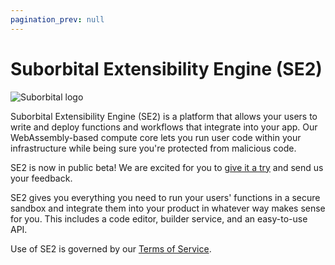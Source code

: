```yaml
---
pagination_prev: null
---
```

# Suborbital Extensibility Engine (SE2)

![Suborbital logo](/img/hero.svg)

Suborbital Extensibility Engine (SE2) is a platform that allows your users to write and deploy 
functions and workflows that integrate into your app. Our WebAssembly-based 
compute core lets you run user code within your infrastructure while being sure you're protected from malicious code.

SE2 is now in public beta! We are excited for you to [give it a try](get-started)
and send us your feedback. 

SE2 gives you everything you need to run your users' functions in a secure sandbox and integrate them into your product in whatever way makes sense for you. This includes a code editor, builder service, and an easy-to-use API.

Use of SE2 is governed by our [Terms of Service](https://suborbital.network/terms-of-service.pdf).

